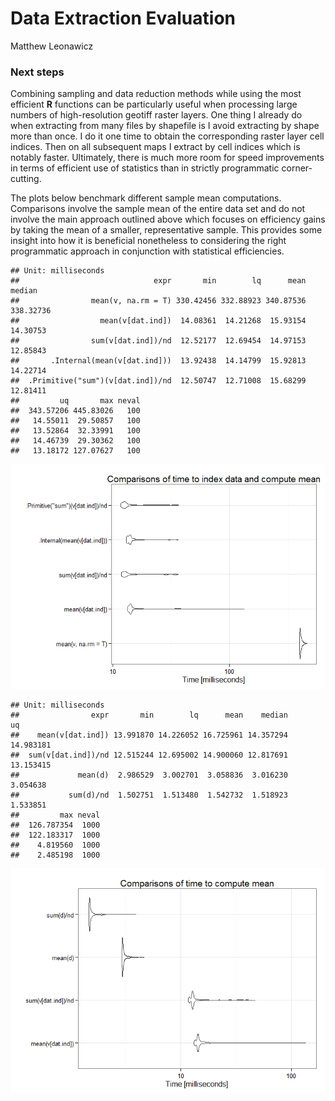 # Data Extraction Evaluation
Matthew Leonawicz  







### Next steps

Combining sampling and data reduction methods while using the most efficient **R** functions can be particularly useful when processing large numbers of high-resolution geotiff raster layers.
One thing I already do when extracting from many files by shapefile is I avoid extracting by shape more than once.
I do it one time to obtain the corresponding raster layer cell indices.
Then on all subsequent maps I extract by cell indices which is notably faster.
Ultimately, there is much more room for speed improvements in terms of efficient use of statistics than in strictly programmatic corner-cutting.

The plots below benchmark different sample mean computations.
Comparisons involve the sample mean of the entire data set and do not involve the main approach outlined above which focuses on efficiency gains by taking the mean of a smaller, representative sample.
This provides some insight into how it is beneficial nonetheless to considering the right programmatic approach in conjunction with statistical efficiencies.


```
## Unit: milliseconds
##                              expr       min        lq      mean    median
##                mean(v, na.rm = T) 330.42456 332.88923 340.87536 338.32736
##                  mean(v[dat.ind])  14.08361  14.21268  15.93154  14.30753
##                sum(v[dat.ind])/nd  12.52177  12.69454  14.97153  12.85843
##       .Internal(mean(v[dat.ind]))  13.92438  14.14799  15.92813  14.22714
##  .Primitive("sum")(v[dat.ind])/nd  12.50747  12.71008  15.68299  12.81411
##         uq       max neval
##  343.57206 445.83026   100
##   14.55011  29.50857   100
##   13.52864  32.33991   100
##   14.46739  29.30362   100
##   13.18172 127.07627   100
```

![](eval_next_files/figure-html/benchmarks1-1.png) 


```
## Unit: milliseconds
##                expr       min        lq      mean    median        uq
##    mean(v[dat.ind]) 13.991870 14.226052 16.725961 14.357294 14.983181
##  sum(v[dat.ind])/nd 12.515244 12.695002 14.900060 12.817691 13.153415
##             mean(d)  2.986529  3.002701  3.058836  3.016230  3.054638
##           sum(d)/nd  1.502751  1.513480  1.542732  1.518923  1.533851
##         max neval
##  126.787354  1000
##  122.183317  1000
##    4.819560  1000
##    2.485198  1000
```

![](eval_next_files/figure-html/benchmarks2-1.png) 
